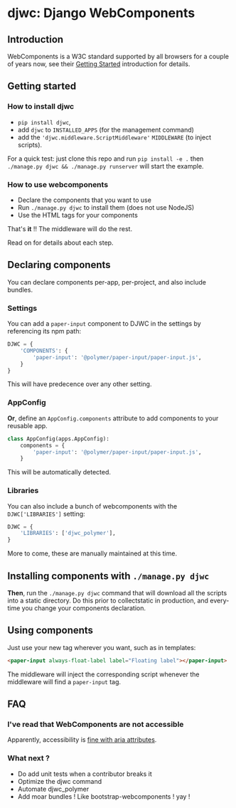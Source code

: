 # djwc: Django WebComponents

## Introduction

WebComponents is a W3C standard supported by all browsers for a couple of years
now, see their [Getting Started](https://www.webcomponents.org/introduction)
introduction for details.

## Getting started

### How to install djwc

- `pip install djwc`,
- add `djwc` to `INSTALLED_APPS` (for the management command)
- add the `'djwc.middleware.ScriptMiddleware'` `MIDDLEWARE` (to inject scripts).

For a quick test: just clone this repo and run `pip install -e .` then
`./manage.py djwc && ./manage.py runserver` will start the example.

### How to use webcomponents

- Declare the components that you want to use
- Run `./manage.py djwc` to install them (does not use NodeJS)
- Use the HTML tags for your components

That's **it** !! The middleware will do the rest.

Read on for details about each step.

## Declaring components

You can declare components per-app, per-project, and also include bundles.

### Settings

You can add a `paper-input` component to DJWC in the settings by referencing
its npm path:

```python
DJWC = {
    'COMPONENTS': {
        'paper-input': '@polymer/paper-input/paper-input.js',
    }
}
```

This will have predecence over any other setting.

### AppConfig

**Or**, define an `AppConfig.components` attribute to add components to your
reusable app.

```python
class AppConfig(apps.AppConfig):
    components = {
        'paper-input': '@polymer/paper-input/paper-input.js',
    }
```

This will be automatically detected.

### Libraries

You can also include a bunch of webcomponents with the `DJWC['LIBRARIES']`
setting:

```python
DJWC = {
    'LIBRARIES': ['djwc_polymer'],
}
```

More to come, these are manually maintained at this time.

## Installing components with `./manage.py djwc`

**Then**, run the `./manage.py djwc` command that will download all the scripts
into a static directory. Do this prior to collectstatic in production, and
every-time you change your components declaration.

## Using components

Just use your new tag wherever you want, such as in templates:

```html
<paper-input always-float-label label="Floating label"></paper-input>
```

The middleware will inject the corresponding script whenever the middleware
will find a `paper-input` tag.

## FAQ

### I've read that WebComponents are not accessible

Apparently, accessibility is [fine with aria
attributes](https://developer.salesforce.com/blogs/2020/01/accessibility-for-web-components.html).

### What next ?

- Do add unit tests when a contributor breaks it
- Optimize the djwc command
- Automate djwc_polymer
- Add moar bundles ! Like bootstrap-webcomponents ! yay !
